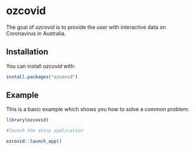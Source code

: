 
# ozcovid
<!-- badges: start -->
<!-- badges: end -->

The goal of _ozcovid_ is to provide the user with interactive data on Coronavirus in Australia.

## Installation

You can install _ozcovid_ with:

``` r
install.packages("ozcovid")
```

## Example

This is a basic example which shows you how to solve a common problem:

``` r
library(ozcovid)

#launch the shiny application

ozcovid::launch_app()

```


